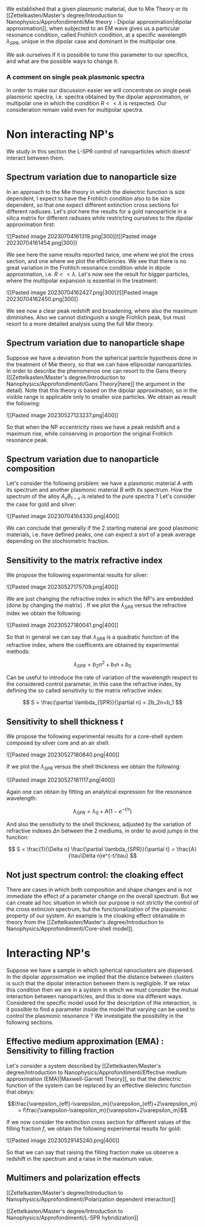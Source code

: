We established that a given plasmonic material, due to Mie Theory or its [[Zettelkasten/Master's degree/Introduction to Nanophysics/Approfondimenti/Mie theory - Dipolar approximation|dipolar approximation]], when subjected to an EM wave gives us a particular resonance condition, called Frohlich condition, at a specific wavelength $\lambda_{SPR}$, unique in the dipolar case and dominant in the multipolar one.

We ask ourselves if it is possibile to tune this parameter to our specifics, and what are the possible ways to change it.

### A comment on single peak plasmonic spectra

In order to make our discussion easier we will concentrate on single peak plasmonic spectra, i.e. spectra obtained by the dipolar approximation, or multipolar one in which the condition $R<<\lambda$ is respected.
Our consideration remain valid even for multipolar spectra.


# Non interacting NP's

We study in this section the L-SPR control of nanoparticles which doesnt' interact between them.

## Spectrum variation due to nanoparticle size

In an approach to the Mie theory in which the dielectric function is size dependent, I expect to have the Frohlich condition also to be size dependent, so that one expect different extinction cross sections for different radiuses.
Let's plot here the results for a gold nanoparticle in a silica matrix for different radiuses while restricting ourselves to the dipolar approximation first:

![[Pasted image 20230704161319.png|300]]![[Pasted image 20230704161454.png|300]]

We see here the same results reported twice, one where we plot the cross section, and one where we plot the efficiencies. We see that there is no great variation in the Frohlich resonance condition while in dipole approximation, i.e. $R<<\lambda$.
Let's now see the result for bigger particles, where the multipolar expansion is essential in the treatment:

![[Pasted image 20230704162427.png|300]]![[Pasted image 20230704162450.png|300]]

We see now a clear peak redshift and broadening, where also the maximum diminishes.
Also we cannot distinguish a single Frohlich peak, but must resort to a more detailed analysis using the full Mie theory.

## Spectrum variation due to nanoparticle shape

Suppose we have a deviation from the spherical particle hypothesis done in the treatment of Mie theory, so that we can have ellipsoidal nanoparticles.
In order to describe the phenomenon one can resort to the Gans theory ([[Zettelkasten/Master's degree/Introduction to Nanophysics/Approfondimenti/Gans Theory|here]] the argument in the detail).
Note that this theory is based on the dipolar approximation, so in the visible range is applicable only to smaller size particles.
We obtain as result the following:

![[Pasted image 20230527123237.png|400]]

So that when the NP eccentricity rises we have a peak redshift and a maximum rise, while conserving in proportion the original Frohlich resonance peak.

## Spectrum variation due to nanoparticle composition

Let's consider the following problem: we have a plasmonic material $A$ with its spectrum and another plasmonic material $B$ with its spectrum.
How the spectrum of the alloy $A_xB_{1-x}$ is related to the pure spectra ?
Let's consider the case for gold and silver:

![[Pasted image 20230704164330.png|400]]

We can conclude that generally if the 2 starting material are good plasmonic materials, i.e. have defined peaks, one can expect a sort of a peak average depending on the stochiometric fraction.

## Sensitivity to the matrix refractive index

We propose the following experimental results for silver:

![[Pasted image 20230527175709.png|400]]

We are just changing the refractive index in which the NP's are embedded (done by changing the matrix) . If we plot the $\lambda_{SPR}$ versus the refractive index we obtain the following:

![[Pasted image 20230527180041.png|400]]

So that in general we can say that $\lambda_{SPR}$ is a quadratic function of the refractive index, where the coefficents are obtained by experimental methods:

$$ \lambda_{SPR} = b_2n^2+b_1n+b_0 $$

Can be useful to introduce the rate of variation of the wavelength respect to the considered control parameter, in this case the refractive index, by defining the so called sensitivity to the matrix refractive index:

$$ S = \frac{\partial \lambda_{SPR}}{\partial n} = 2b_2n+b_1  $$


## Sensitivity to shell thickness $t$

We propose the following experimental results for a core-shell system composed by silver core and an air shell:

![[Pasted image 20230527180840.png|400]]

If we plot the $\lambda_{SPR}$ versus the shell thickness we obtain the following:

![[Pasted image 20230527181117.png|400]]

Again one can obtain by fitting an analytical expression for the resonance wavelength:

$$ \lambda_{SPR}=\lambda_0 + A(1-e^{-t/\tau}) $$

And also the sensitivity to the shell thickness, adjusted by the variation of refractive indexes $\Delta n$ between the 2 mediums, in order to avoid jumps in the function:

$$ S = \frac{1}{\Delta n} \frac{\partial \lambda_{SPR}}{\partial t} = \frac{A}{\tau\Delta n}e^{-t/\tau} $$


## Not just spectrum control: the cloaking effect

There are cases in which both composition and shape changes and is not immediate the effect of a parameter change on the overall spectrum.
But we can create ad hoc situation in which our purpose is not strictly the control of the cross extincion spectrum, but the functionalization of the plasmonic property of our system.
An example is the cloaking effect obtainable in theory from the [[Zettelkasten/Master's degree/Introduction to Nanophysics/Approfondimenti/Core-shell model]].



# Interacting NP's

Suppose we have a sample in which spherical nanoclusters are dispersed.
In the dipolar approximation we implied that the distance between clusters is such that the dipolar interaction between them is negligible.
If we relax this condition then we are in a system in which we must consider the mutual interaction between nanoparticles, and this is done via different ways.
Considered the specific model used for the description of the interaction, is it possible to find a parameter inside the model that varying can be used to control the plasmonic resonance ?
We investigate the possibility in the following sections.

## Effective medium approximation (EMA) : Sensitivity to filling fraction

Let's consider a system described by [[Zettelkasten/Master's degree/Introduction to Nanophysics/Approfondimenti/Effective medium approximation (EMA)|Maxwell-Garnett Theory]], so that the dielectric function of the system can be replaced by an effective dielectric function that obeys:

$$\frac{\varepsilon_{eff}-\varepsilon_m}{\varepsilon_{eff}+2\varepsilon_m} = f\frac{\varepsilon-\varepsilon_m}{\varepsilon+2\varepsilon_m}$$

If we now consider the extinction cross section for different values of the filling fraction $f$, we obtain the following experimental results for gold:

![[Pasted image 20230529145240.png|400]]

So that we can say that raising the filling fraction make us observe a redshift in the spectrum and a raise in the maximum value.

## Multimers and polarization effects

[[Zettelkasten/Master's degree/Introduction to Nanophysics/Approfondimenti/Polarization dependent interaction]]

[[Zettelkasten/Master's degree/Introduction to Nanophysics/Approfondimenti/L-SPR hybridization]]

